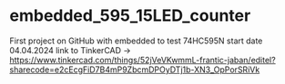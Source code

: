 # embedded_595_15LED_counter
First project on GitHub with embedded to test 74HC595N start date 04.04.2024
link to TinkerCAD -> https://www.tinkercad.com/things/52jVeVKwmmL-frantic-jaban/editel?sharecode=e2cEcgFiD7B4mP9ZbcmDPOyDTj1b-XN3_OpPorSRiVk